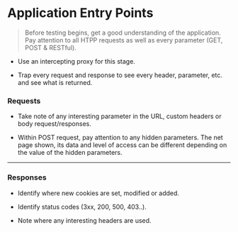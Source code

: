 # Application Entry Points

> Before testing begins, get a good understanding of the application. Pay attention to all HTPP requests as well as every parameter (GET, POST & RESTful).

* Use an intercepting proxy for this stage.

* Trap every request and response to see every header, parameter, etc. and see what is returned.

### Requests

* Take note of any interesting parameter in the URL, custom headers or body request/responses.

* Within POST request, pay attention to any hidden parameters. The net page shown, its data and level of access can be different depending on the value of the hidden parameters.

_____

### Responses

* Identify where new cookies are set, modified or added.

* Identify status codes (3xx, 200, 500, 403..).

* Note where any interesting headers are used.
